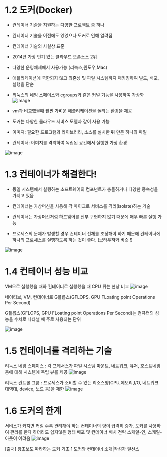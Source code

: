 # 1.2 도커(Docker)
- 컨테이너 기술을 지원하는 다양한 프로젝트 중 하나
- 컨테이너 기술을 이전에도 있었으나 도커로 인해 알려짐
- 컨테이너 기술의 사실상 표준
- 2014년 가장 인기 있는 클라우드 오픈소스 2위
- 다양한 운영체제에서 사용가능 (리눅스,윈도우,Mac)
- 애플리케이션에 국한되지 않고 의존성 및 파일 시스템까지 패키징하여 빌드, 배포,실행을 단순
- 리눅스의 네임 스페이스와 cgroups와 같은 커널 기능을 사용하여 가상화
![image](https://user-images.githubusercontent.com/81672260/143965846-4db9b685-6c59-431e-bb9a-2138bef90bc8.png)


- vm과 비교했을때 훨씬 가벼운 애플리케이션을 돌리는 환경을 제공
- 도커는 다양한 클라우드 서비스 모델과 같이 사용 가능

- 이미지: 필요한 프로그램과 라이브러리, 소스를 설치한 뒤 만든 하나의 파일

- 컨테이너: 이미지를 격리하여 독립된 공간에서 실행한 가상 환경

![image](https://user-images.githubusercontent.com/81672260/143965812-605958bb-9a25-433e-8d6c-ef8507a41288.png)

# 1.3 컨테이너가 해결한다!

- 동일 시스템에서 실행하는 소프트웨어의 컴포넌트가 충돌하거나 다양한 종속성을 가지고 있음

- 컨테이너는 가상머신을 사용해 각 마이크로 서비스를 격리(isolate)하는 기술

- 컨테이너는 가상머신처럼 하드웨어를 전부 구현하지 않기 때문에 매우 빠른 실행 가능

- 프로세스의 문제가 발생할 경우 컨테이너 전체를 조정해야 하기 때문에 컨테이너에 하나의 프로세스를 실행하도록 하는 것이 좋다. (브라우저와 비슷 !)

![image](https://user-images.githubusercontent.com/81672260/143966137-06bc846e-c5a2-4303-80a3-5f48dc6844fd.png)

# 1.4 컨테이너 성능 비교


VM으로 실행했을 때와 컨테이너로 실행했을 때 CPU 튀는 현상 비교
![image](https://user-images.githubusercontent.com/81672260/143966202-5782a3dc-71f2-49fe-a38d-ce81331589ac.png)

네이티브, VM, 컨테이너로 G플롭스(GFLOPS, GPU FLoating point Operations Per Second)

G플롭스(GFLOPS, GPU FLoating point Operations Per Second)는 컴퓨터의 성능을 수치로 나타낼 때 주로 사용되는 단위

![image](https://user-images.githubusercontent.com/81672260/143966306-6e284a77-3f3f-476e-98ff-25e370b5f233.png)

# 1.5 컨테이너를 격리하는 기술
리눅스 네임 스페이스 : 각 프레서스가 파일 시스템 마운트, 네트워크, 유저, 호스트네임 등에 대해 시스템에 독립 뷰를 제공
![image](https://user-images.githubusercontent.com/81672260/143966681-edb939dd-746f-4f7a-8c5d-9a079a7f695f.png)

리눅스 컨트롤 그룹 : 프로세스가 소비할 수 있는 리소스양(CPU,메모리,I/O, 네트워크 대역대, device, 노드 등)을 제한
![image](https://user-images.githubusercontent.com/81672260/143966777-51733d80-973c-4a93-983b-420593f5b297.png)

# 1.6 도커의 한계
서비스가 커지면 커질 수록 관리해야 하는 컨테이너의 양이 급격히 증가. 도커를 사용하여 관리를 한다 하더라도 쉽지않은 형태 배포 및 컨테이너 배치 전략 스케일-인, 스케일-아웃이 어려움
![image](https://user-images.githubusercontent.com/81672260/143966867-d74cf358-e0f5-4d8f-96fa-278ed09f8fdb.png)

[출처] 왕초보도 따라하는 도커 기초 1 도커와 컨테이너 소개|작성자 일선스

